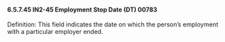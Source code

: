 #### 6.5.7.45 IN2-45 Employment Stop Date (DT) 00783

Definition: This field indicates the date on which the person’s employment with a particular employer ended.
